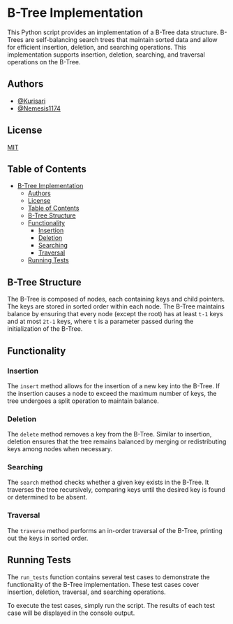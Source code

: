 # B-Tree Implementation

This Python script provides an implementation of a B-Tree data structure. B-Trees are self-balancing search trees that maintain sorted data and allow for efficient insertion, deletion, and searching operations. This implementation supports insertion, deletion, searching, and traversal operations on the B-Tree.

## Authors

- [@Kurisari](https://www.github.com/kurisari)
- [@Nemesis1174](https://github.com/Nemesis1174)

## License

[MIT](https://choosealicense.com/licenses/mit/)

## Table of Contents

- [B-Tree Implementation](#b-tree-implementation)
  - [Authors](#authors)
  - [License](#license)
  - [Table of Contents](#table-of-contents)
  - [B-Tree Structure](#b-tree-structure)
  - [Functionality](#functionality)
    - [Insertion](#insertion)
    - [Deletion](#deletion)
    - [Searching](#searching)
    - [Traversal](#traversal)
  - [Running Tests](#running-tests)

## B-Tree Structure

The B-Tree is composed of nodes, each containing keys and child pointers. The keys are stored in sorted order within each node. The B-Tree maintains balance by ensuring that every node (except the root) has at least `t-1` keys and at most `2t-1` keys, where `t` is a parameter passed during the initialization of the B-Tree.

## Functionality

### Insertion

The `insert` method allows for the insertion of a new key into the B-Tree. If the insertion causes a node to exceed the maximum number of keys, the tree undergoes a split operation to maintain balance.

### Deletion

The `delete` method removes a key from the B-Tree. Similar to insertion, deletion ensures that the tree remains balanced by merging or redistributing keys among nodes when necessary.

### Searching

The `search` method checks whether a given key exists in the B-Tree. It traverses the tree recursively, comparing keys until the desired key is found or determined to be absent.

### Traversal

The `traverse` method performs an in-order traversal of the B-Tree, printing out the keys in sorted order.

## Running Tests

The `run_tests` function contains several test cases to demonstrate the functionality of the B-Tree implementation. These test cases cover insertion, deletion, traversal, and searching operations.

To execute the test cases, simply run the script. The results of each test case will be displayed in the console output.

